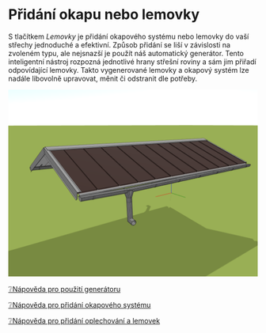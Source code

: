 # Přidání okapu nebo lemovky

S tlačítkem *Lemovky* je přidání okapového systému nebo lemovky do vaší střechy jednoduché a efektivní. Způsob přidání se liší v závislosti na zvoleném typu, ale nejsnazší je použít náš automatický generátor. Tento inteligentní nástroj rozpozná jednotlivé hrany střešní roviny a sám jim přiřadí odpovídající lemovky. Takto vygenerované lemovky a okapový systém lze nadále libovolně upravovat, měnit či odstranit dle potřeby.


![How to measure?](img/addFlashings.png)

[❔Nápověda pro použití generátoru](../getting-started-roofs/roofFlashingGenerator.md)

[❔Nápověda pro přidání okapového systému](../getting-started-roofs/roofFlashingGutterOptions.md)

[❔Nápověda pro přidání oplechování a lemovek](../getting-started-roofs/roofFlashingOptions.md)